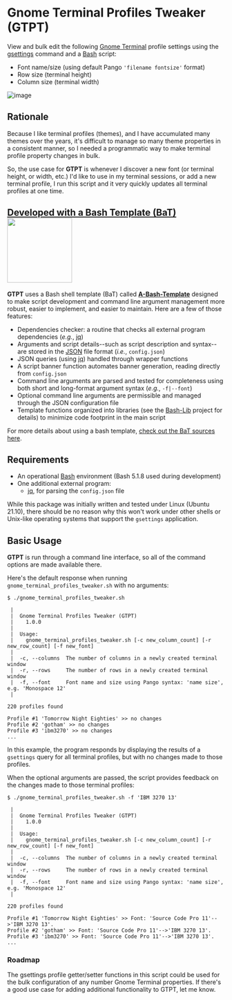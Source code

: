 # Gnome Terminal Profiles Tweaker (GTPT)

View and bulk edit the following [Gnome Terminal](https://en.wikipedia.org/wiki/GNOME_Terminal) profile settings using the [gsettings](https://wiki.gnome.org/HowDoI/GSettings) command and a [Bash](https://en.wikipedia.org/wiki/Bash_(Unix_shell)) script:
- Font name/size (using default Pango `'filename fontsize'` format)
- Row size (terminal height)
- Column size (terminal width)

![image](https://user-images.githubusercontent.com/10182110/145905455-5f94f57d-992d-4dab-a4e4-006a012ddbbc.png)

## Rationale

Because I like terminal profiles (themes), and I have accumulated many themes over the years, it's difficult to manage so many theme properties in a consistent manner, so I needed a programmatic way to make terminal profile property changes in bulk.

So, the use case for **GTPT** is whenever I discover a new font (or terminal height, or width, etc.) I'd like to use in my terminal sessions, or add a new terminal profile, I run this script and it very quickly updates all terminal profiles at one time.

## [Developed with a Bash Template (BaT)](https://github.com/richbl/a-bash-template)[<img src="https://user-images.githubusercontent.com/10182110/145758715-b127adfc-710b-49d3-9ede-151adc83ae76.png" width="150" />](https://github.com/richbl/a-bash-template)


**GTPT** uses a Bash shell template (BaT) called **[A-Bash-Template](https://github.com/richbl/a-bash-template)** designed to make script development and command line argument management more robust, easier to implement, and easier to maintain. Here are a few of those features:

- Dependencies checker: a routine that checks all external program dependencies (*e.g.*, [jq](https://stedolan.github.io/jq/))
- Arguments and script details--such as script description and syntax--are stored in the [JSON](http://www.json.org/) file format (*i.e.*, `config.json`)
- JSON queries (using [jq](https://stedolan.github.io/jq/)) handled through wrapper functions
- A script banner function automates banner generation, reading directly from `config.json`
- Command line arguments are parsed and tested for completeness using both short and long-format argument syntax (*e.g.*, `-f|--font`)
- Optional command line arguments are permissible and managed through the JSON configuration file
- Template functions organized into libraries (see the [Bash-Lib](https://github.com/richbl/bash-lib) project for details) to minimize code footprint in the main script

For more details about using a bash template, [check out the BaT sources here](https://github.com/richbl/a-bash-template).

## Requirements

 - An operational [Bash](https://en.wikipedia.org/wiki/Bash_%28Unix_shell%29) environment (Bash 5.1.8 used during development)
 -  One additional external program:
    + [jq](https://stedolan.github.io/jq/), for parsing the `config.json` file

While this package was initially written and tested under Linux (Ubuntu 21.10), there should be no reason why this won't work under other shells or Unix-like operating systems that support the `gsettings` application.


## Basic Usage
**GTPT** is run through a command line interface, so all of the command options are made available there.

Here's the default response when running `gnome_terminal_profiles_tweaker.sh` with no arguments:

	$ ./gnome_terminal_profiles_tweaker.sh 

     |
     |  Gnome Terminal Profiles Tweaker (GTPT)
     |    1.0.0
     |
     |  Usage:
     |    gnome_terminal_profiles_tweaker.sh [-c new_column_count] [-r new_row_count] [-f new_font]
     |
     |  -c, --columns  The number of columns in a newly created terminal window
     |  -r, --rows     The number of rows in a newly created terminal window
     |  -f, --font     Font name and size using Pango syntax: 'name size', e.g. 'Monospace 12'
     |

    220 profiles found

    Profile #1 'Tomorrow Night Eighties' >> no changes
    Profile #2 'gotham' >> no changes
    Profile #3 'ibm3270' >> no changes
    ...


In this example, the program responds by displaying the results of a `gsettings` query for all terminal profiles, but with no changes made to those profiles.

When the optional arguments are passed, the script provides feedback on the changes made to those terminal profiles:

	$ ./gnome_terminal_profiles_tweaker.sh -f 'IBM 3270 13'

     |
     |  Gnome Terminal Profiles Tweaker (GTPT)
     |    1.0.0
     |
     |  Usage:
     |    gnome_terminal_profiles_tweaker.sh [-c new_column_count] [-r new_row_count] [-f new_font]
     |
     |  -c, --columns  The number of columns in a newly created terminal window
     |  -r, --rows     The number of rows in a newly created terminal window
     |  -f, --font     Font name and size using Pango syntax: 'name size', e.g. 'Monospace 12'
     |

    220 profiles found

    Profile #1 'Tomorrow Night Eighties' >> Font: 'Source Code Pro 11'-->'IBM 3270 13'. 
    Profile #2 'gotham' >> Font: 'Source Code Pro 11'-->'IBM 3270 13'. 
    Profile #3 'ibm3270' >> Font: 'Source Code Pro 11'-->'IBM 3270 13'.
    ...

### Roadmap

The gsettings profile getter/setter functions in this script could be used for the bulk configuration of any number Gnome Terminal properties. If there's a good use case for adding additional functionality to GTPT, let me know.
